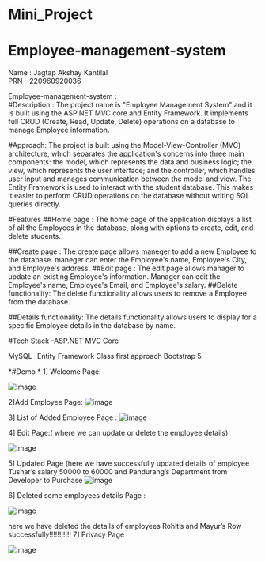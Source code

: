 # Mini_Project
# Employee-management-system 
 
Name : Jagtap Akshay Kantilal  
PRN - 220960920036
 
Employee-management-system :  
#Description : The project name is "Employee Management System" and it is built using the ASP.NET MVC core and Entity Framework. It implements full CRUD (Create, Read, Update, Delete) operations on a database to manage Employee information. 
 
#Approach: The project is built using the Model-View-Controller (MVC) architecture, which separates the application's concerns into three main components: the model, which represents the data and business logic; the view, which represents the user interface; and the controller, which handles user input and manages communication between the model and view. The Entity Framework is used to interact with the student database. This makes it easier to perform CRUD operations on the database without writing SQL queries directly. 
 
#Features ##Home page : The home page of the application displays a list of all the Employees in the database, along with options to create, edit, and delete students. 
 
##Create page : The create page allows maneger to add a new Employee to the database. maneger can enter the Employee's name, Employee's City, and Employee's address. ##Edit page : The edit page allows manager to update an existing Employee's information. Manager can edit the Employee's name, Employee's Email, and Employee's salary. ##Delete functionality: The delete functionality allows users to remove a Employee from the database. 
 
##Details functionality: The details functionality allows users to display for a specific Employee details in the database by name. 
 
#Tech Stack -ASP.NET MVC Core 
 
MySQL -Entity Framework Class first approach Bootstrap 5 
 
*#Demo * 
1] Welcome Page: 
 
 ![image](https://user-images.githubusercontent.com/103282077/224563232-a0250d5d-ed82-45d4-9b5f-568bbd6eb716.png)

2]Add Employee Page: 
   ![image](https://user-images.githubusercontent.com/103282077/224563242-b1057495-90dd-4034-9b6e-b9ac69f263ac.png)

3]	List of Added Employee Page : 
  ![image](https://user-images.githubusercontent.com/103282077/224563262-1bf97d9c-360a-4f10-b8ec-3d7e3477f943.png)

 
 
 
4]	Edit Page:(  where we can update or delete the employee details) 
 
 
  ![image](https://user-images.githubusercontent.com/103282077/224563282-a23470e5-de79-4640-b2b2-beaa8ab42331.png)

5]	Updated Page (here we have  successfully updated details of employee Tushar’s salary 50000 to 
60000 and Pandurang’s Department from Developer to Purchase 
 ![image](https://user-images.githubusercontent.com/103282077/224563310-9291d61c-eb54-4859-a049-50f7db9f599f.png)

  
 
 
 
 
6] Deleted some employees details Page : 
 
 ![image](https://user-images.githubusercontent.com/103282077/224563323-3cbee2bc-4f90-42e4-a33e-49a5a41a10e4.png)

 
here we have deleted the details of employees Rohit’s and Mayur’s Row successfully!!!!!!!!!!! 
 7] Privacy Page
 
![image](https://user-images.githubusercontent.com/103282077/224563330-d86d1351-686c-40c2-8207-3be503e970dd.png)
